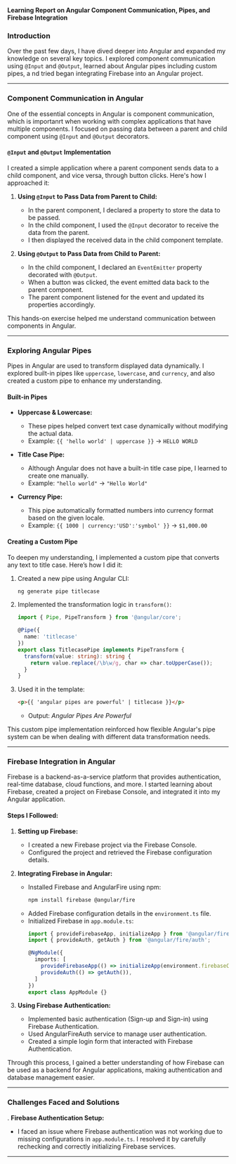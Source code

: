 **Learning Report on Angular Component Communication, Pipes, and Firebase Integration**

### Introduction
Over the past few days, I have dived deeper into Angular and expanded my knowledge on several key topics. 
I explored component communication using `@Input` and `@Output`, learned about Angular pipes including custom pipes, a
nd tried began integrating Firebase into an Angular project. 

---

### Component Communication in Angular

One of the essential concepts in Angular is component communication, which is importanrt when working with complex applications that have multiple components. 
I focused on passing data between a parent and child component using `@Input` and `@Output` decorators.

#### `@Input` and `@Output` Implementation
I created a simple application where a parent component sends data to a child component, and vice versa, through button clicks. Here's how I approached it:

1. **Using `@Input` to Pass Data from Parent to Child:**
   - In the parent component, I declared a property to store the data to be passed.
   - In the child component, I used the `@Input` decorator to receive the data from the parent.
   - I then displayed the received data in the child component template.

2. **Using `@Output` to Pass Data from Child to Parent:**
   - In the child component, I declared an `EventEmitter` property decorated with `@Output`.
   - When a button was clicked, the event emitted data back to the parent component.
   - The parent component listened for the event and updated its properties accordingly.

This hands-on exercise helped me understand communication  between components in Angular.

---

### Exploring Angular Pipes

Pipes in Angular are used to transform displayed data dynamically. I explored built-in pipes like `uppercase`, `lowercase`, and `currency`, and also created a custom pipe to enhance my understanding.

#### Built-in Pipes
- **Uppercase & Lowercase:**
  - These pipes helped convert text case dynamically without modifying the actual data.
  - Example: `{{ 'hello world' | uppercase }}` → `HELLO WORLD`

- **Title Case Pipe:**
  - Although Angular does not have a built-in title case pipe, I learned to create one manually.
  - Example: `"hello world"` → `"Hello World"`

- **Currency Pipe:**
  - This pipe automatically formatted numbers into currency format based on the given locale.
  - Example: `{{ 1000 | currency:'USD':'symbol' }}` → `$1,000.00`

#### Creating a Custom Pipe
To deepen my understanding, I implemented a custom pipe that converts any text to title case. Here’s how I did it:

1. Created a new pipe using Angular CLI:
   ```sh
   ng generate pipe titlecase
   ```
2. Implemented the transformation logic in `transform()`:
   ```typescript
   import { Pipe, PipeTransform } from '@angular/core';

   @Pipe({
     name: 'titlecase'
   })
   export class TitlecasePipe implements PipeTransform {
     transform(value: string): string {
       return value.replace(/\b\w/g, char => char.toUpperCase());
     }
   }
   ```
3. Used it in the template:
   ```html
   <p>{{ 'angular pipes are powerful' | titlecase }}</p>
   ```
   - Output: *Angular Pipes Are Powerful*

This custom pipe implementation reinforced how flexible Angular's pipe system can be when dealing with different data transformation needs.

---

### Firebase Integration in Angular

Firebase is a backend-as-a-service platform that provides authentication, real-time database, cloud functions, and more. I started learning about Firebase, created a project on Firebase Console, and integrated it into my Angular application.

#### Steps I Followed:
1. **Setting up Firebase:**
   - I created a new Firebase project via the Firebase Console.
   - Configured the project and retrieved the Firebase configuration details.

2. **Integrating Firebase in Angular:**
   - Installed Firebase and AngularFire using npm:
     ```sh
     npm install firebase @angular/fire
     ```
   - Added Firebase configuration details in the `environment.ts` file.
   - Initialized Firebase in `app.module.ts`:
     ```typescript
     import { provideFirebaseApp, initializeApp } from '@angular/fire/app';
     import { provideAuth, getAuth } from '@angular/fire/auth';

     @NgModule({
       imports: [
         provideFirebaseApp(() => initializeApp(environment.firebaseConfig)),
         provideAuth(() => getAuth()),
       ]
     })
     export class AppModule {}
     ```

3. **Using Firebase Authentication:**
   - Implemented basic authentication (Sign-up and Sign-in) using Firebase Authentication.
   - Used AngularFireAuth service to manage user authentication.
   - Created a simple login form that interacted with Firebase Authentication.

Through this process, I gained a better understanding of how Firebase can be used as a backend for Angular applications, making authentication and database management easier.

---

### Challenges Faced and Solutions
. **Firebase Authentication Setup:**
   - I faced an issue where Firebase authentication was not working due to missing configurations in `app.module.ts`. I resolved it by carefully rechecking and correctly initializing Firebase services.

---
